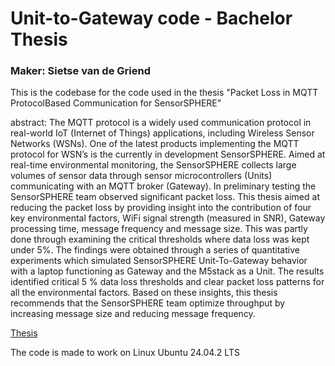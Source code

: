 # Unit-to-Gateway code - Bachelor Thesis
### Maker: Sietse van de Griend

This is the codebase for the code used in the thesis "Packet Loss in MQTT ProtocolBased Communication for SensorSPHERE"

abstract:
The MQTT protocol is a widely used communication protocol in real-world IoT (Internet
of Things) applications, including Wireless Sensor Networks (WSNs). One of the latest
products implementing the MQTT protocol for WSN’s is the currently in development
SensorSPHERE. Aimed at real-time environmental monitoring, the SensorSPHERE collects
large volumes of sensor data through sensor microcontrollers (Units) communicating with
an MQTT broker (Gateway). In preliminary testing the SensorSPHERE team observed
significant packet loss. This thesis aimed at reducing the packet loss by providing insight
into the contribution of four key environmental factors, WiFi signal strength (measured in
SNR), Gateway processing time, message frequency and message size. This was partly done
through examining the critical thresholds where data loss was kept under 5%. The findings
were obtained through a series of quantitative experiments which simulated SensorSPHERE
Unit-To-Gateway behavior with a laptop functioning as Gateway and the M5stack as a
Unit. The results identified critical 5 % data loss thresholds and clear packet loss patterns
for all the environmental factors. Based on these insights, this thesis recommends that the
SensorSPHERE team optimize throughput by increasing message size and reducing message
frequency.


[Thesis](https://scripties.uba.uva.nl/search?id=record_56102)

The code is made to work on Linux Ubuntu 24.04.2 LTS
